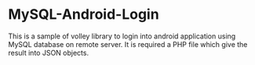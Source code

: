 # MySQL-Android-Login
This is a sample of volley library to login into android application using MySQL database on remote server. It is required a PHP file which give the result into JSON objects.
